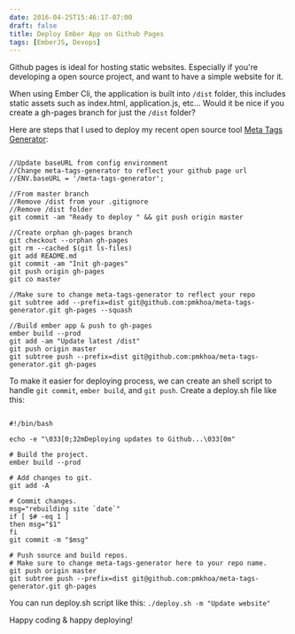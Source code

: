 ```yaml
---
date: 2016-04-25T15:46:17-07:00
draft: false
title: Deploy Ember App on Github Pages
tags: [EmberJS, Devops]
---
```


Github pages is ideal for hosting static websites. Especially if you're developing a open source project, and want to have a simple website for it.
<!--more-->

When using Ember Cli, the application is built into `/dist` folder, this includes static assets such as index.html, application.js, etc... Would it be nice if you create a gh-pages branch for just the `/dist` folder?  

Here are steps that I used to deploy my recent open source tool [Meta Tags
Generator](http://pmkhoa.github.io/meta-tags-generator/):

```

//Update baseURL from config environment
//Change meta-tags-generator to reflect your github page url
//ENV.baseURL = '/meta-tags-generator';

//From master branch
//Remove /dist from your .gitignore
//Remove /dist folder
git commit -am "Ready to deploy " && git push origin master

//Create orphan gh-pages branch
git checkout --orphan gh-pages
git rm --cached $(git ls-files)
git add README.md
git commit -am "Init gh-pages"
git push origin gh-pages
git co master

//Make sure to change meta-tags-generator to reflect your repo
git subtree add --prefix=dist git@github.com:pmkhoa/meta-tags-generator.git gh-pages --squash

//Build ember app & push to gh-pages
ember build --prod
git add -am "Update latest /dist"
git push origin master
git subtree push --prefix=dist git@github.com:pmkhoa/meta-tags-generator.git gh-pages
```


To make it easier for deploying process, we can create an shell script to handle
`git commit`, `ember build`, and `git push`. Create a deploy.sh file like this:

```    

#!/bin/bash

echo -e "\033[0;32mDeploying updates to Github...\033[0m"

# Build the project.
ember build --prod

# Add changes to git.
git add -A

# Commit changes.
msg="rebuilding site `date`"
if [ $# -eq 1 ]
then msg="$1"
fi
git commit -m "$msg"

# Push source and build repos.
# Make sure to change meta-tags-generator here to your repo name.
git push origin master
git subtree push --prefix=dist git@github.com:pmkhoa/meta-tags-generator.git gh-pages
```

You can run deploy.sh script like this: `./deploy.sh -m "Update website"`

Happy coding & happy deploying!
